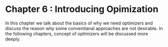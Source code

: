# Chapter 6 : Introducing Opimization

In this chapter we talk about the basics of why we need optimizers and discuss the reason why some conventianal approaches are not desirable.
In the following chapters, concept of optimizers will be discussed more deeply.
